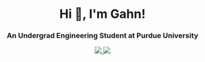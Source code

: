 <h1 align="center">Hi 👋, I'm Gahn!</h1>
<h3 align="center">An Undergrad Engineering Student at Purdue University</h3>
<div align="center">
  <a href="https://www.linkedin.com/in/gahn-mungarndee/">
    <img src="https://img.shields.io/badge/LinkedIn-blue?logo=linkedin&logoColor=white&style=flat">
  </a>
  <a href="https://itsgahndi.github.io/">
    <img src="https://img.shields.io/badge/Website-dimgray?logo=goodreads&logoColor=white&style=flat">
  </a>
</div>
